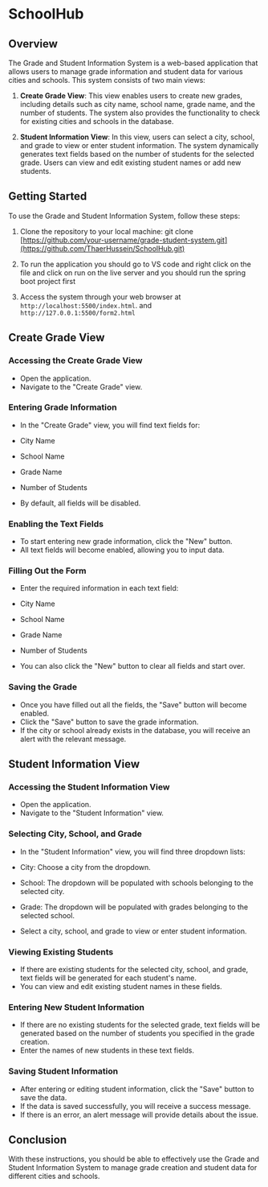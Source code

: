 # SchoolHub

## Overview

The Grade and Student Information System is a web-based application that allows users to manage grade information and student data for various cities and schools. This system consists of two main views: 

1. **Create Grade View**: This view enables users to create new grades, including details such as city name, school name, grade name, and the number of students. The system also provides the functionality to check for existing cities and schools in the database.

2. **Student Information View**: In this view, users can select a city, school, and grade to view or enter student information. The system dynamically generates text fields based on the number of students for the selected grade. Users can view and edit existing student names or add new students.

## Getting Started

To use the Grade and Student Information System, follow these steps:

1. Clone the repository to your local machine:
git clone [https://github.com/your-username/grade-student-system.git](https://github.com/ThaerHussein/SchoolHub.git)

2. To run the application you should go to VS code and right click on the file and click on run on the live server and you should run the spring boot project first
   
3. Access the system through your web browser at `http://localhost:5500/index.html`. and `http://127.0.0.1:5500/form2.html`
## Create Grade View

### Accessing the Create Grade View

- Open the application.
- Navigate to the "Create Grade" view.

### Entering Grade Information

- In the "Create Grade" view, you will find text fields for:
- City Name
- School Name
- Grade Name
- Number of Students

- By default, all fields will be disabled.

### Enabling the Text Fields

- To start entering new grade information, click the "New" button.
- All text fields will become enabled, allowing you to input data.

### Filling Out the Form

- Enter the required information in each text field:
- City Name
- School Name
- Grade Name
- Number of Students

- You can also click the "New" button to clear all fields and start over.

### Saving the Grade

- Once you have filled out all the fields, the "Save" button will become enabled.
- Click the "Save" button to save the grade information.
- If the city or school already exists in the database, you will receive an alert with the relevant message.

## Student Information View

### Accessing the Student Information View

- Open the application.
- Navigate to the "Student Information" view.

### Selecting City, School, and Grade

- In the "Student Information" view, you will find three dropdown lists:
- City: Choose a city from the dropdown.
- School: The dropdown will be populated with schools belonging to the selected city.
- Grade: The dropdown will be populated with grades belonging to the selected school.

- Select a city, school, and grade to view or enter student information.

### Viewing Existing Students

- If there are existing students for the selected city, school, and grade, text fields will be generated for each student's name.
- You can view and edit existing student names in these fields.

### Entering New Student Information

- If there are no existing students for the selected grade, text fields will be generated based on the number of students you specified in the grade creation.
- Enter the names of new students in these text fields.

### Saving Student Information

- After entering or editing student information, click the "Save" button to save the data.
- If the data is saved successfully, you will receive a success message.
- If there is an error, an alert message will provide details about the issue.

## Conclusion

With these instructions, you should be able to effectively use the Grade and Student Information System to manage grade creation and student data for different cities and schools.

